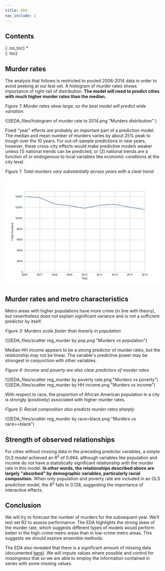 ```yaml
---
title: EDA
nav_include: 2
---
```


## Contents
{:.no_toc}
*  
{: toc}

## Murder rates
The analysis that follows is restricted to pooled 2006-2014 data in order to avoid peeking at our test set.
A histogram of murder rates shows importance of right-tail of distribution.
**The model will need to predict cities with much higher murder rates than the median.**

*Figure 1: Murder rates skew large, so the best model will predict wide variation.*

![](EDA_files/histogram of murder rate to 2014.png "Murders distribution" )

Fixed "year" effects are probably an important part of a prediction model.
The median and mean number of murders varies by about 25% peak to trough over the 10 years.
For out-of-sample predictions in new years, however, these cross-city effects would make predictive models weaker unless 
(1) national trends can be predicted, or 
(2) national trends are a function of or endogenous to local variables like economic conditions at the city level.

*Figure 1: Total murders vary substantially across years with a clear trend*

![](EDA_files/total_murders_y_fixed.png "Murders trend" )

## Murder rates and metro characteristics

Metro areas with higher populations have more crime (in line with theory), but nevertheless does not explain significant variance and is not a sufficient predictor by itself.

*Figure 3: Murders scale faster than linearly in population*

![](EDA_files/scatter reg_murder by pop.png "Murders vs population")

Median HH income appears to be a strong predictor of murder rates, but the relationship may not be linear.
The variable's predictive power may be strongest in conjunction with other variables.

*Figure 4:  Income and poverty are also clear predictors of murder rates*

![](EDA_files/scatter reg_murder by poverty rate.png "Murders vs poverty")
![](EDA_files/scatter reg_murder by HH income.png "Murders vs income")

With respect to race, the proportion of African American population in a city is strongly (positively) associated with higher murder rates.

*Figure 5: Racial composition also predicts murder rates sharply*

![](EDA_files/scatter reg_murder by race=black.png "Murders vs race==black")

## Strength of observed relationships

For cities without missing data in the preceding predictor variables, a simple OLS model achieved an $R^2$ of 0.664, although variables like population and income do not have a statistically significant relationship with the murder rate in this model.
**In other words, the relationships described above are largely "absorbed" by demographic variables, particularly racial composition.**
When only population and poverty rate are included in an OLS prediction model, the $R^2$ falls to 0.128, suggesting the importance of interactive effects.

## Conclusion

We will try to forecast the number of murders for the subsequent year. We’ll test set R2  to assess performance. The EDA highlights the strong skew of the murder rate, which suggests different types of models would perform better in the high-crime metro areas than in low-crime metro areas. This suggests we should explore ensemble methods. 

The EDA also revealed that there is a significant amount of missing data (documented [here](intro.html)). 
We will impute values where possible and control for missingness that so we are able to employ the information contained in series with some missing values. 